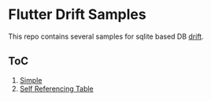 # Flutter Drift Samples
This repo contains several samples for sqlite based DB [drift](https://pub.dev/packages/drift).

## ToC
1. [Simple](/01_simple/)
2. [Self Referencing Table](/02_drift_self_ref_table/)
